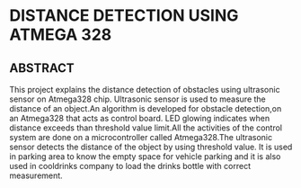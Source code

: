 # DISTANCE DETECTION USING ATMEGA 328
## ABSTRACT
This project explains the distance detection of obstacles using ultrasonic sensor on Atmega328 chip. Ultrasonic sensor is used to measure the distance of an object.An algorithm is developed for obstacle detection,on an Atmega328 that acts as control board. LED glowing indicates when distance exceeds than threshold value limit.All the activities of the control system are done on a microcontroller called Atmega328.The ultrasonic sensor detects the distance of the object by using threshold value. It is used in parking area to know the empty space for vehicle parking and it is also used in cooldrinks company to load the drinks bottle with correct measurement.
